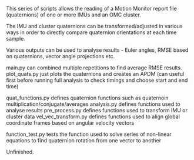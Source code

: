 This series of scripts allows the reading of a Motion Monitor report file (quaternions) of one or more IMUs and an OMC cluster. 

The IMU and cluster quaternions can be transformed/adjusted in various ways in order to directly compare quaternion orientations at each time sample. 

Various outputs can be used to analyse results - Euler angles, RMSE based on quaternions, vector angle projections etc.

main.py can combined multiple repetitions to find average RMSE results. 
plot_quats.py just plots the quaternions and creates an APDM (can useful first before running full analysis to check timings and choose start and end time)

quat_functions.py defines quaternion functions such as quaternoin multiplication/conjugate/averages
analysis.py defines functions used to analyse results
pre_process.py defines functions used to transform IMU or cluster data
vel_vec_transform.py defines functions used to align global coordinate frames based on angular velocity vectors

function_test.py tests the function used to solve series of non-linear equations to find quaternion rotation from one vector to another

Unfinished.